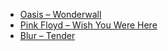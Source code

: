 - [Oasis – Wonderwall](https://www.youtube.com/watch?v=QIvr6VmZMY8)
- [Pink Floyd – Wish You Were Here](https://www.youtube.com/watch?v=IzxMeQgtyYE)
- [Blur – Tender](https://www.youtube.com/watch?v=vWuUfc4CbWo)
